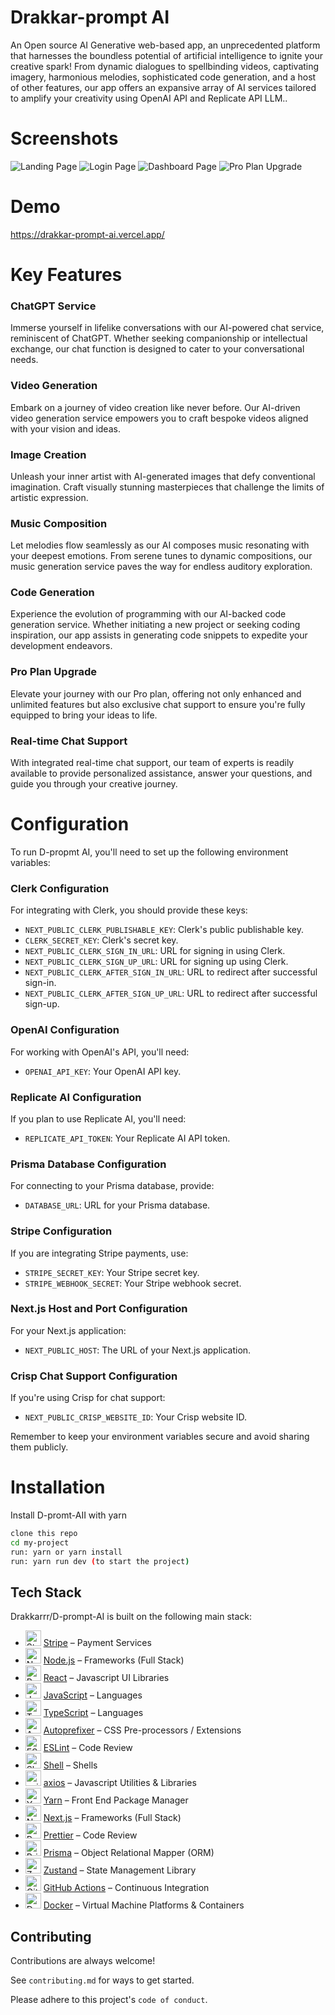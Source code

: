 # Drakkar-prompt AI

An Open source AI Generative web-based app, an unprecedented platform that harnesses the boundless potential of artificial intelligence to ignite your creative spark! From dynamic dialogues to spellbinding videos, captivating imagery, harmonious melodies, sophisticated code generation, and a host of other features, our app offers an expansive array of AI services tailored to amplify your creativity using OpenAI API and Replicate API LLM..

# Screenshots

![Landing Page](public/ui-screenshot/landing-page.png)
![Login Page](public/ui-screenshot/login.png)
![Dashboard Page](public/ui-screenshot/dashboard.png)
![Pro Plan Upgrade](public/ui-screenshot/pro.png)

# Demo

https://drakkar-prompt-ai.vercel.app/

# Key Features

### ChatGPT Service

Immerse yourself in lifelike conversations with our AI-powered chat service, reminiscent of ChatGPT. Whether seeking companionship or intellectual exchange, our chat function is designed to cater to your conversational needs.

### Video Generation

Embark on a journey of video creation like never before. Our AI-driven video generation service empowers you to craft bespoke videos aligned with your vision and ideas.

### Image Creation

Unleash your inner artist with AI-generated images that defy conventional imagination. Craft visually stunning masterpieces that challenge the limits of artistic expression.

### Music Composition

Let melodies flow seamlessly as our AI composes music resonating with your deepest emotions. From serene tunes to dynamic compositions, our music generation service paves the way for endless auditory exploration.

### Code Generation

Experience the evolution of programming with our AI-backed code generation service. Whether initiating a new project or seeking coding inspiration, our app assists in generating code snippets to expedite your development endeavors.

### Pro Plan Upgrade

Elevate your journey with our Pro plan, offering not only enhanced and unlimited features but also exclusive chat support to ensure you're fully equipped to bring your ideas to life.

### Real-time Chat Support

With integrated real-time chat support, our team of experts is readily available to provide personalized assistance, answer your questions, and guide you through your creative journey.

# Configuration

To run D-propmt AI, you'll need to set up the following environment variables:

### Clerk Configuration

For integrating with Clerk, you should provide these keys:

- `NEXT_PUBLIC_CLERK_PUBLISHABLE_KEY`: Clerk's public publishable key.
- `CLERK_SECRET_KEY`: Clerk's secret key.
- `NEXT_PUBLIC_CLERK_SIGN_IN_URL`: URL for signing in using Clerk.
- `NEXT_PUBLIC_CLERK_SIGN_UP_URL`: URL for signing up using Clerk.
- `NEXT_PUBLIC_CLERK_AFTER_SIGN_IN_URL`: URL to redirect after successful sign-in.
- `NEXT_PUBLIC_CLERK_AFTER_SIGN_UP_URL`: URL to redirect after successful sign-up.

### OpenAI Configuration

For working with OpenAI's API, you'll need:

- `OPENAI_API_KEY`: Your OpenAI API key.

### Replicate AI Configuration

If you plan to use Replicate AI, you'll need:

- `REPLICATE_API_TOKEN`: Your Replicate AI API token.

### Prisma Database Configuration

For connecting to your Prisma database, provide:

- `DATABASE_URL`: URL for your Prisma database.

### Stripe Configuration

If you are integrating Stripe payments, use:

- `STRIPE_SECRET_KEY`: Your Stripe secret key.
- `STRIPE_WEBHOOK_SECRET`: Your Stripe webhook secret.

### Next.js Host and Port Configuration

For your Next.js application:

- `NEXT_PUBLIC_HOST`: The URL of your Next.js application.

### Crisp Chat Support Configuration

If you're using Crisp for chat support:

- `NEXT_PUBLIC_CRISP_WEBSITE_ID`: Your Crisp website ID.

Remember to keep your environment variables secure and avoid sharing them publicly.

# Installation

Install D-promt-AII with yarn

```bash
clone this repo
cd my-project
run: yarn or yarn install
run: yarn run dev (to start the project)
```

## Tech Stack
Drakkarrr/D-prompt-AI is built on the following main stack:
- <img width='25' height='25' src='https://img.stackshare.io/service/97/eW6tXeq3.png' alt='Stripe'/> [Stripe](https://stripe.com) – Payment Services
- <img width='25' height='25' src='https://img.stackshare.io/service/1011/n1JRsFeB_400x400.png' alt='Node.js'/> [Node.js](http://nodejs.org/) – Frameworks (Full Stack)
- <img width='25' height='25' src='https://img.stackshare.io/service/1020/OYIaJ1KK.png' alt='React'/> [React](https://reactjs.org/) – Javascript UI Libraries
- <img width='25' height='25' src='https://img.stackshare.io/service/1209/javascript.jpeg' alt='JavaScript'/> [JavaScript](https://developer.mozilla.org/en-US/docs/Web/JavaScript) – Languages
- <img width='25' height='25' src='https://img.stackshare.io/service/1612/bynNY5dJ.jpg' alt='TypeScript'/> [TypeScript](http://www.typescriptlang.org) – Languages
- <img width='25' height='25' src='https://img.stackshare.io/service/2202/72d087642cfce6fef6f2dabec5bf49e8_400x400.png' alt='Autoprefixer'/> [Autoprefixer](https://github.com/postcss/autoprefixer) – CSS Pre-processors / Extensions
- <img width='25' height='25' src='https://img.stackshare.io/service/3337/Q4L7Jncy.jpg' alt='ESLint'/> [ESLint](http://eslint.org/) – Code Review
- <img width='25' height='25' src='https://img.stackshare.io/service/4631/default_c2062d40130562bdc836c13dbca02d318205a962.png' alt='Shell'/> [Shell](https://en.wikipedia.org/wiki/Shell_script) – Shells
- <img width='25' height='25' src='https://img.stackshare.io/no-img-open-source.png' alt='axios'/> [axios](https://github.com/mzabriskie/axios) – Javascript Utilities & Libraries
- <img width='25' height='25' src='https://img.stackshare.io/service/5848/44mC-kJ3.jpg' alt='Yarn'/> [Yarn](https://yarnpkg.com/) – Front End Package Manager
- <img width='25' height='25' src='https://img.stackshare.io/service/5936/nextjs.png' alt='Next.js'/> [Next.js](https://nextjs.org/) – Frameworks (Full Stack)
- <img width='25' height='25' src='https://img.stackshare.io/service/7035/default_66f265943abed56bcdbfca1c866a4261b1fbb063.jpg' alt='Prettier'/> [Prettier](https://prettier.io/) – Code Review
- <img width='25' height='25' src='https://img.stackshare.io/service/8680/Logo_Symbol_White.jpg' alt='Prisma'/> [Prisma](https://www.prisma.io/) – Object Relational Mapper (ORM)
- <img width='25' height='25' src='https://img.stackshare.io/service/11559/zustand.png' alt='Zustand'/> [Zustand](https://github.com/react-spring/zustand) – State Management Library
- <img width='25' height='25' src='https://img.stackshare.io/service/11563/actions.png' alt='GitHub Actions'/> [GitHub Actions](https://github.com/features/actions) – Continuous Integration
- <img width='25' height='25' src='https://img.stackshare.io/service/586/n4u37v9t_400x400.png' alt='Docker'/> [Docker](https://www.docker.com/) – Virtual Machine Platforms & Containers



## Contributing

Contributions are always welcome!

See `contributing.md` for ways to get started.

Please adhere to this project's `code of conduct`.

